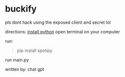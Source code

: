 # buckify

pls dont hack using the exposed client and secret lol

directions:
[install python](https://www.python.org/)
open terminal on your computer

run:
> pip install spotipy

run main.py

written by: chat gpt 
